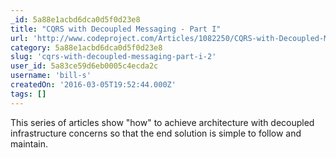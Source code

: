 ```yaml
---
_id: 5a88e1acbd6dca0d5f0d23e8
title: "CQRS with Decoupled Messaging - Part I"
url: 'http://www.codeproject.com/Articles/1082250/CQRS-with-Decoupled-Messaging-Part-I'
category: 5a88e1acbd6dca0d5f0d23e8
slug: 'cqrs-with-decoupled-messaging-part-i-2'
user_id: 5a83ce59d6eb0005c4ecda2c
username: 'bill-s'
createdOn: '2016-03-05T19:52:44.000Z'
tags: []
---
```


This series of articles show "how" to achieve architecture with decoupled infrastructure concerns so that the end solution is simple to follow and maintain.
